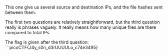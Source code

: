 This one give us several source and destination IPs, and the file hashes sent between them.

The first two questions are relatively straightforward, but the third question really is phrases vaguely.
It really means how many unique files are there compared to total IPs.

The flag is given after the third question: ```picoCTF{J4y_s0n_d3rUUUULo_c74e3495}
